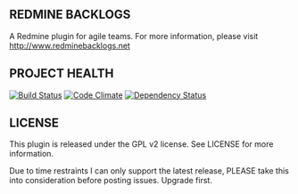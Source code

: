 REDMINE BACKLOGS
----------------

A Redmine plugin for agile teams. For more information,
please visit http://www.redminebacklogs.net

PROJECT HEALTH
--------------
[![Build Status](https://travis-ci.org/ayapapa/redmine_backlogs.svg?branch=redmine3-dev)](https://travis-ci.org/ayapapa/redmine_backlogs)
[![Code Climate](https://codeclimate.com/github/backlogs/redmine_backlogs.png)](https://codeclimate.com/github/backlogs/redmine_backlogs)
[![Dependency Status](https://gemnasium.com/backlogs/redmine_backlogs.png)](https://gemnasium.com/backlogs/redmine_backlogs)


LICENSE
-------
This plugin is released under the GPL v2 license. See
LICENSE for more information.

Due to time restraints I can only support the latest release, PLEASE take this into consideration before posting issues. Upgrade first.

